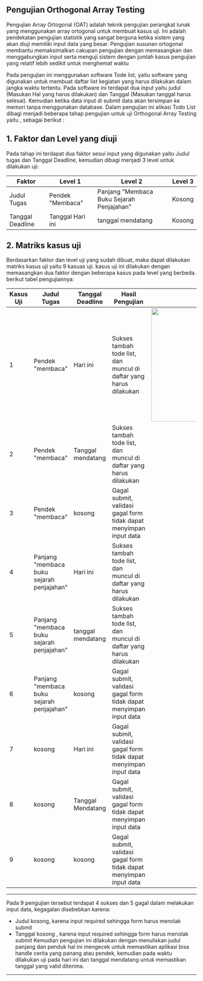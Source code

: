 ## Pengujian Orthogonal Array Testing

Pengujian Array Ortogonal (OAT) adalah teknik pengujian perangkat lunak yang
menggunakan array ortogonal untuk membuat kasus uji. Ini adalah pendekatan
pengujian statistik yang sangat berguna ketika sistem yang akan diuji memiliki input
data yang besar. Pengujian susunan ortogonal membantu memaksimalkan cakupan
pengujian dengan memasangkan dan menggabungkan input serta menguji sistem dengan
jumlah kasus pengujian yang relatif lebih sedikit untuk menghemat waktu

Pada pengujian ini menggunakan software Tode list, yaitu software yang digunakan untuk membuat daftar list kegiatan yang harus dilakukan dalam jangka waktu tertentu. Pada software ini  terdapat dua input yaitu judul (Masukan Hal yang harus dilakukan) dan Tanggal (Masukan tanggal harus selesai). Kemudian ketika data input di submit data akan tersimpan ke memori tanpa menggunakan database. 
Dalam pengujian ini alikasi Todo List dibagi menjadi beberapa tahap pengujian untuk uji Orthogonal Array Testing yaitu , sebagai berikut :

## 1.	Faktor dan Level yang diuji
Pada tahap ini terdapat dua faktor sesui input yang digunakan yaitu Judul  tugas dan Tanggal Deadline, kemudian dibagi menjadi 3 level untuk dilakukan uji:

| Faktor          | Level 1            | Level 2                                   | Level 3    |
|-----------------|--------------------|-------------------------------------------|------------|
| Judul Tugas     | Pendek "Membaca"   | Panjang "Membaca Buku Sejarah Penjajahan" | Kosong     |
| Tanggal Deadline| Tanggal Hari ini   | tanggal mendatang                         | Kosong     |

## 2. Matriks kasus uji
   Berdasarkan faktor dan level uji yang sudah dibuat, maka dapat dilakukan matriks kasus uji yaitu 9 kasuas uji. kasus uji ini dilakukan dengan memasangkan dua faktor dengan beberapa kasus pada level yang berbeda. berikut tabel pengujiannya:
   
|Kasus Uji | Judul Tugas                              | Tanggal Deadline  | Hasil Pengujian                                                   | Hasil         |
|----------|------------------------------------------|-------------------|-------------------------------------------------------------------|---------------|
| 1        |Pendek "membaca"                          | Hari ini          | Sukses tambah tode list, dan muncul di daftar yang harus dilakukan|  <img width="300" src="https://github.com/user-attachments/assets/72ca8562-e996-4fb7-b272-fa0a52cf7c50" /> |
| 2        |Pendek "membaca"                          | Tanggal mendatang | Sukses tambah tode list, dan muncul di daftar yang harus dilakukan|
| 3        |Pendek "membaca"                          | kosong            | Gagal submit, validasi gagal form tidak dapat menyimpan input data|
| 4        |Panjang "membaca buku sejarah penjajahan" | Hari ini          | Sukses tambah tode list, dan muncul di daftar yang harus dilakukan|
| 5        |Panjang "membaca buku sejarah penjajahan" | tanggal mendatang | Sukses tambah tode list, dan muncul di daftar yang harus dilakukan|
| 6        |Panjang "membaca buku sejarah penjajahan" | kosong            | Gagal submit, validasi gagal form tidak dapat menyimpan input data|
| 7        |kosong                                    | Hari ini          | Gagal submit, validasi gagal form tidak dapat menyimpan input data|
| 8        |kosong                                    | Tanggal Mendatang | Gagal submit, validasi gagal form tidak dapat menyimpan input data|
| 9        |kosong                                    | kosong            | Gagal submit, validasi gagal form tidak dapat menyimpan input data|

---
Pada 9 pengujian tersebut terdapat 4 sukses dan 5 gagal dalam melakukan input data, kegagalan disebebkan karena:
- Judul kosong, karena input required sehingga form harus menolak submit
- Tanggal kosong , karena input required sehingga form harus menolak submit
Kemudian pengujian ini dilakukan dengan menuliskan judul panjang dan penduk hal ini mengecek untuk memastikan aplikasi bisa handle cerita yang panang atau pendek, kemudian pada waktu dilakukan uji pada hari ini dan tanggal mendatang untuk memastikan tanggal yang valid diterima.
---
